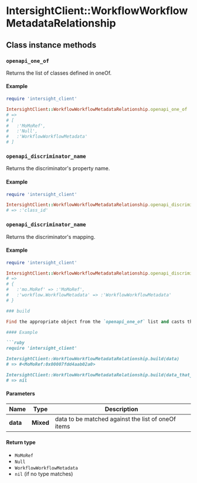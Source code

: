 # IntersightClient::WorkflowWorkflowMetadataRelationship

## Class instance methods

### `openapi_one_of`

Returns the list of classes defined in oneOf.

#### Example

```ruby
require 'intersight_client'

IntersightClient::WorkflowWorkflowMetadataRelationship.openapi_one_of
# =>
# [
#   :'MoMoRef',
#   :'Null',
#   :'WorkflowWorkflowMetadata'
# ]
```

### `openapi_discriminator_name`

Returns the discriminator's property name.

#### Example

```ruby
require 'intersight_client'

IntersightClient::WorkflowWorkflowMetadataRelationship.openapi_discriminator_name
# => :'class_id'
```

### `openapi_discriminator_name`

Returns the discriminator's mapping.

#### Example

```ruby
require 'intersight_client'

IntersightClient::WorkflowWorkflowMetadataRelationship.openapi_discriminator_mapping
# =>
# {
#   :'mo.MoRef' => :'MoMoRef',
#   :'workflow.WorkflowMetadata' => :'WorkflowWorkflowMetadata'
# }

### build

Find the appropriate object from the `openapi_one_of` list and casts the data into it.

#### Example

```ruby
require 'intersight_client'

IntersightClient::WorkflowWorkflowMetadataRelationship.build(data)
# => #<MoMoRef:0x00007fdd4aab02a0>

IntersightClient::WorkflowWorkflowMetadataRelationship.build(data_that_doesnt_match)
# => nil
```

#### Parameters

| Name | Type | Description |
| ---- | ---- | ----------- |
| **data** | **Mixed** | data to be matched against the list of oneOf items |

#### Return type

- `MoMoRef`
- `Null`
- `WorkflowWorkflowMetadata`
- `nil` (if no type matches)

